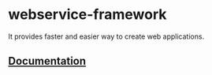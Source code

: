 # webservice-framework
It provides faster and easier way to create web applications.

## [Documentation](https://github.com/hemant-ingle/webservice-framework/wiki)
